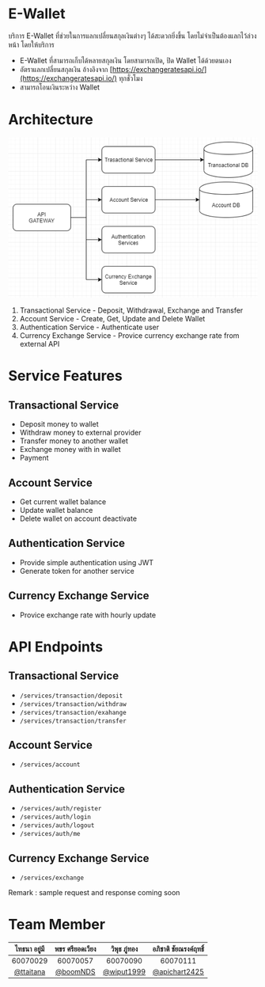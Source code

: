 # E-Wallet
บริการ E-Wallet ที่ช่วยในการแลกเปลี่ยนสกุลเงินต่างๆ ได้สะดวกยิ่งขึ้น โดยไม่จำเป็นต้องแลกไว้ล่วงหน้า โดยให้บริการ

- E-Wallet ที่สามารถเก็บได้หลายสกุลเงิน โดยสามารถเปิด, ปิด Wallet ได้ด้วยตนเอง
- อัตราแลกเปลี่ยนสกุลเงิน อ้างอิงจาก [https://exchangeratesapi.io/](https://exchangeratesapi.io/) ทุกชั่วโมง
- สามารถโอนเงินระหว่าง Wallet

# Architecture

![Architecture](assets/architecture.png)

1. Transactional Service - Deposit, Withdrawal, Exchange and Transfer
2. Account Service - Create, Get, Update and Delete Wallet
3. Authentication Service - Authenticate user
4. Currency Exchange Service - Provice currency exchange rate from external API

# Service Features

## Transactional Service
- Deposit money to wallet
- Withdraw money to external provider
- Transfer money to another wallet
- Exchange money with in wallet
- Payment

## Account Service
- Get current wallet balance
- Update wallet balance
- Delete wallet on account deactivate

## Authentication Service
- Provide simple authentication using JWT
- Generate token for another service

## Currency Exchange Service
- Provice exchange rate with hourly update

# API Endpoints

## Transactional Service
- `/services/transaction/deposit`
- `/services/transaction/withdraw`
- `/services/transaction/exahange`
- `/services/transaction/transfer`

## Account Service
- `/services/account`

## Authentication Service
- `/services/auth/register`
- `/services/auth/login`
- `/services/auth/logout`
- `/services/auth/me`

## Currency Exchange Service
- `/services/exchange`

Remark : sample request and response coming soon

# Team Member

|ไทธนา อยู่มี|พขร ศรียอดเวียง|วิพุธ ภู่ทอง|อภิชาติ ชัยณรงค์ฤทธิ์|
| :-: | :-: | :-: | :-: |
|60070029|60070057|60070090|60070111|
|    [@ttaitana](https://github.com/ttaitana)    |     [@boomNDS](https://github.com/boomNDS)     |     [@wiput1999](https://github.com/wiput1999)     | [@apichart2425](https://github.com/apichart2425) |